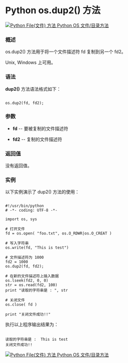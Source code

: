 Python os.dup2() 方法
===================

 [![Python File(文件) 方法](../images/up.gif)
 Python OS 文件/目录方法](os-file-methods.html)


  ### 概述

 os.dup2() 方法用于将一个文件描述符 fd 复制到另一个 fd2。

  Unix, Windows 上可用。

 ### 语法

 **dup2()** 方法语法格式如下：


```

os.dup2(fd, fd2);

```

 ### 参数

  * **fd** -- 要被复制的文件描述符


 * **fd2** -- 复制的文件描述符


  ### 返回值

 没有返回值。

 ### 实例

 以下实例演示了 dup2() 方法的使用：


```

#!/usr/bin/python
# -*- coding: UTF-8 -*-

import os, sys

# 打开文件
fd = os.open( "foo.txt", os.O_RDWR|os.O_CREAT )

# 写入字符串
os.write(fd, "This is test")

# 文件描述符为 1000
fd2 = 1000
os.dup2(fd, fd2);

# 在新的文件描述符上插入数据
os.lseek(fd2, 0, 0)
str = os.read(fd2, 100)
print "读取的字符串是 : ", str

# 关闭文件
os.close( fd )

print "关闭文件成功!!"

```

 执行以上程序输出结果为：


```

读取的字符串是 :  This is test
关闭文件成功!!

```

 [![Python File(文件) 方法](../images/up.gif)
 Python OS 文件/目录方法](os-file-methods.html)
